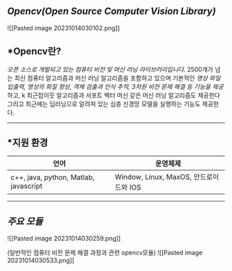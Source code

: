 
## *Opencv(Open Source Computer Vision Library)* 

![[Pasted image 20231014030102.png]]

## *Opencv란?
*오픈 소스로 개발되고 있는 컴퓨터 비전 및 머신 러닝 라이브러리입니다.* 2500개가 넘는 최신 컴퓨터 알고리즘과 머신 러닝 알고리즘을 포함하고 있으며 기본적인 *영상 파일 입출력, 영상의 화질 향상, 객체 검출과 인식 추적, 3차원 비전 문제 해결 등 기능을 제공*하고, k 최근접이웃 알고리즘과 서포트 벡터 머신 같은 머신 러닝 알고리즘도 제공한다 그리고 최근에는 딥러닝으로 알려져 있는
심층 신경망 모델을 실행하는 기능도 제공한다.

****
## *지원 환경

| 언어                                  | 운영체제 |
| ------------------------------------- | -------- |
| c++, java, python, Matlab, javascript | Window, Linux, MaxOS, 안드로이드와 IOS         |

****
## *주요 모듈*

![[Pasted image 20231014030259.png]]


(일반적인 컴퓨터 비전 문제 해결 과정과 관련 opencv모듈)
![[Pasted image 20231014030533.png]]
